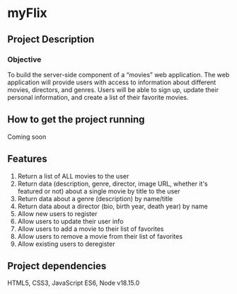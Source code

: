 # myFlix

## Project Description
### Objective
To build the server-side component of a “movies” web application. The web
application will provide users with access to information about different
movies, directors, and genres. Users will be able to sign up, update their
personal information, and create a list of their favorite movies.


## How to get the project running
Coming soon

## Features
1. Return a list of ALL movies to the user
2. Return data (description, genre, director, image URL, whether it's featured or not) about a single movie by title to the user
3. Return data about a genre (description) by name/title
4. Return data about a director (bio, birth year, death year) by name
5. Allow new users to register
6. Allow users to update their user info
7. Allow users to add a movie to their list of favorites
8. Allow users to remove a movie from their list of favorites
9. Allow existing users to deregister

## Project dependencies 
HTML5, CSS3, JavaScript ES6, Node v18.15.0